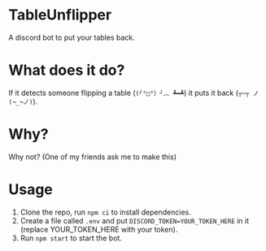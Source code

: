# TableUnflipper
A discord bot to put your tables back.

# What does it do?
If it detects someone flipping a table (`(╯°□°）╯︵ ┻━┻`) it puts it back (`┬─┬ ノ(¬_¬ノ)`).

# Why?
Why not? (One of my friends ask me to make this)

# Usage
1. Clone the repo, run `npm ci` to install dependencies.
2. Create a file called `.env` and put `DISCORD_TOKEN=YOUR_TOKEN_HERE` in it (replace YOUR_TOKEN_HERE with your token).
3. Run `npm start` to start the bot.
